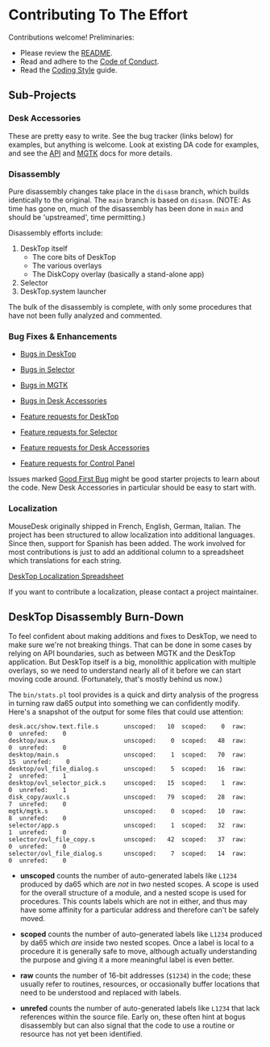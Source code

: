 # Contributing To The Effort

Contributions welcome! Preliminaries:

* Please review the [README](README.md).
* Read and adhere to the [Code of Conduct](CODE_OF_CONDUCT.md).
* Read the [Coding Style](docs/Coding_Style.md) guide.

## Sub-Projects

### Desk Accessories

These are pretty easy to write. See the bug tracker (links below) for examples, but anything is welcome. Look at existing DA code for examples, and see the [API](desk.acc/API.md) and [MGTK](mgtk/MGTK.md) docs for more details.

### Disassembly

Pure disassembly changes take place in the `disasm` branch, which builds identically to the original. The `main` branch is based on `disasm`. (NOTE: As time has gone on, much of the disassembly has been done in `main` and should be 'upstreamed', time permitting.)

Disassembly efforts include:

1. DeskTop itself
   * The core bits of DeskTop
   * The various overlays
   * The DiskCopy overlay (basically a stand-alone app)
1. Selector
1. DeskTop.system launcher

The bulk of the disassembly is complete, with only some procedures that have not been fully analyzed and commented.

### Bug Fixes & Enhancements

* [Bugs in DeskTop](https://github.com/a2stuff/a2d/issues?utf8=%E2%9C%93&q=is%3Aissue+is%3Aopen+label%3A%22bug%22+label%3ADeskTop)
* [Bugs in Selector](https://github.com/a2stuff/a2d/issues?utf8=%E2%9C%93&q=is%3Aissue+is%3Aopen+label%3A%22bug%22+label%3ASelector)
* [Bugs in MGTK](https://github.com/a2stuff/a2d/issues?utf8=%E2%9C%93&q=is%3Aissue+is%3Aopen+label%3A%22bug%22+label%3AMGTK)
* [Bugs in Desk Accessories](https://github.com/a2stuff/a2d/issues?q=is%3Aissue+is%3Aopen+label%3Abug+label%3A%22Desk+Accessories%22)

* [Feature requests for DeskTop](https://github.com/a2stuff/a2d/issues?q=is%3Aissue+is%3Aopen+label%3A%22feature+request%22+label%3ADeskTop)
* [Feature requests for Selector](https://github.com/a2stuff/a2d/issues?q=is%3Aissue+is%3Aopen+label%3A%22feature+request%22+label%3ASelector)
* [Feature requests for Desk Accessories](https://github.com/a2stuff/a2d/issues?q=is%3Aissue+is%3Aopen+label%3A%22feature+request%22+label%3A%22Desk+Accessories%22)
* [Feature requests for Control Panel](https://github.com/a2stuff/a2d/issues?q=is%3Aissue+is%3Aopen+label%3A%22Control+Panel+DA%22)

Issues marked [Good First Bug](https://github.com/a2stuff/a2d/issues?q=is%3Aissue+is%3Aopen+label%3A%22Good+First+Bug%22) might be good starter projects to learn about the code. New Desk Accessories in particular should be easy to start with.

### Localization

MouseDesk originally shipped in French, English, German, Italian. The
project has been structured to allow localization into additional
languages. Since then, support for Spanish has been added. The work
involved for most contributions is just to add an additional column to
a spreadsheet which translations for each string.

[DeskTop Localization Spreadsheet](https://docs.google.com/spreadsheets/d/1NIZQM4ua6ruLJk_P7MfTKN9S5LNwHwYJM_UhvY-ep3A/edit?usp=sharing)

If you want to contribute a localization, please contact a project
maintainer.


## DeskTop Disassembly Burn-Down

To feel confident about making additions and fixes to DeskTop, we need to
make sure we're not breaking things. That can be done in some cases by
relying on API boundaries, such as between MGTK and the DeskTop application.
But DeskTop itself is a big, monolithic application with multiple overlays,
so we need to understand nearly all of it before we can start moving code
around. (Fortunately, that's mostly behind us now.)

The `bin/stats.pl` tool provides is a quick and dirty analysis of the
progress in turning raw da65 output into something we can confidently
modify. Here's a snapshot of the output for some files that could use
attention:

```
desk.acc/show.text.file.s       unscoped:   10  scoped:    0  raw:    0  unrefed:    0
desktop/aux.s                   unscoped:    0  scoped:   48  raw:    0  unrefed:    0
desktop/main.s                  unscoped:    1  scoped:   70  raw:   15  unrefed:    0
desktop/ovl_file_dialog.s       unscoped:    5  scoped:   16  raw:    2  unrefed:    1
desktop/ovl_selector_pick.s     unscoped:   15  scoped:    1  raw:    0  unrefed:    1
disk_copy/auxlc.s               unscoped:   79  scoped:   28  raw:    7  unrefed:    0
mgtk/mgtk.s                     unscoped:    0  scoped:   10  raw:    8  unrefed:    0
selector/app.s                  unscoped:    1  scoped:   32  raw:    1  unrefed:    0
selector/ovl_file_copy.s        unscoped:   42  scoped:   37  raw:    0  unrefed:    0
selector/ovl_file_dialog.s      unscoped:    7  scoped:   14  raw:    0  unrefed:    0
```

* **unscoped** counts the number of auto-generated labels like `L1234`
    produced by da65 which are _not_ in _two_ nested scopes. A scope is
    used for the overall structure of a module, and a nested scope
    is used for procedures. This counts labels which are not in either,
    and thus may have some affinity for a particular address
    and therefore can't be safely moved.

* **scoped** counts the number of auto-generated labels like `L1234`
    produced by da65 which _are_ inside two nested scopes. Once a label
    is local to a procedure it is generally safe to move, although
    actually understanding the purpose and giving it a more meaningful
    label is even better.

* **raw** counts the number of 16-bit addresses (`$1234`) in the code;
    these usually refer to routines, resources, or occasionally
    buffer locations that need to be understood and replaced with
    labels.

* **unrefed** counts the number of auto-generated labels like `L1234`
    that lack references within the source file. Early on, these often
    hint at bogus disassembly but can also signal that the code to
    use a routine or resource has not yet been identified.
